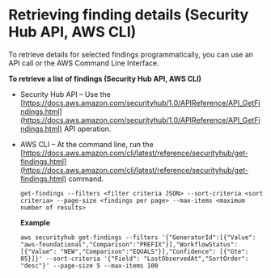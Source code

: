 # Retrieving finding details \(Security Hub API, AWS CLI\)<a name="finding-retrieve-api-cli"></a>

To retrieve details for selected findings programmatically, you can use an API call or the AWS Command Line Interface\.

**To retrieve a list of findings \(Security Hub API, AWS CLI\)**
+ Security Hub API – Use the [https://docs.aws.amazon.com/securityhub/1.0/APIReference/API_GetFindings.html](https://docs.aws.amazon.com/securityhub/1.0/APIReference/API_GetFindings.html) API operation\.
+ AWS CLI – At the command line, run the [https://docs.aws.amazon.com/cli/latest/reference/securityhub/get-findings.html](https://docs.aws.amazon.com/cli/latest/reference/securityhub/get-findings.html) command\.

  ```
  get-findings --filters <filter criteria JSON> --sort-criteria <sort criteria> --page-size <findings per page> --max-items <maximum number of results>
  ```

  **Example**

  ```
  aws securityhub get-findings --filters '{"GeneratorId":[{"Value": "aws-foundational","Comparison":"PREFIX"}],"WorkflowStatus": [{"Value": "NEW","Comparison":"EQUALS"}],"Confidence": [{"Gte": 85}]}' --sort-criteria '{"Field": "LastObservedAt","SortOrder": "desc"}' --page-size 5 --max-items 100
  ```
